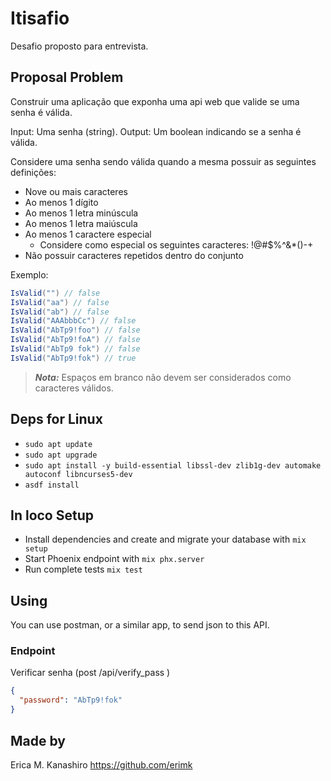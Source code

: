 # Itisafio

Desafio proposto para entrevista.

## Proposal Problem

Construir uma aplicação que exponha uma api web que valide se uma senha é válida.

Input: Uma senha (string).
Output: Um boolean indicando se a senha é válida.

Considere uma senha sendo válida quando a mesma possuir as seguintes definições:

- Nove ou mais caracteres
- Ao menos 1 dígito
- Ao menos 1 letra minúscula
- Ao menos 1 letra maiúscula
- Ao menos 1 caractere especial
  - Considere como especial os seguintes caracteres: !@#$%^&*()-+
- Não possuir caracteres repetidos dentro do conjunto

Exemplo:  

```c#
IsValid("") // false  
IsValid("aa") // false  
IsValid("ab") // false  
IsValid("AAAbbbCc") // false  
IsValid("AbTp9!foo") // false  
IsValid("AbTp9!foA") // false
IsValid("AbTp9 fok") // false
IsValid("AbTp9!fok") // true
```

> **_Nota:_**  Espaços em branco não devem ser considerados como caracteres válidos.

## Deps for Linux

- `sudo apt update`
- `sudo apt upgrade`
- `sudo apt install -y build-essential libssl-dev zlib1g-dev automake autoconf libncurses5-dev`
- `asdf install`

## In loco Setup

- Install dependencies and create and migrate your database with `mix setup`
- Start Phoenix endpoint with `mix phx.server`
- Run complete tests `mix test`

## Using

 You can use postman, or a similar app, to send json to this API.

### Endpoint

 Verificar senha  (post /api/verify_pass )

  ```json
  {
    "password": "AbTp9!fok"
  }
  ```

## Made by

  Erica M. Kanashiro <https://github.com/erimk>
